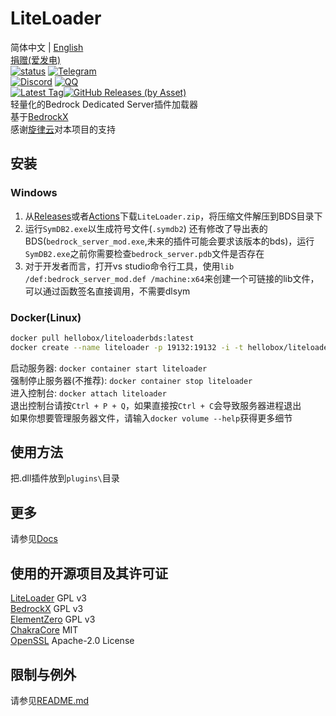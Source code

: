 # LiteLoader
简体中文 | [English](README.md)   
[捐赠(爱发电)](https://afdian.net/@liteldev)   
<a href="https://github.com/LiteLDev/LiteLoader/actions">![status](https://img.shields.io/github/workflow/status/LiteLDev/LiteLoader/Build%20LiteLoader?style=for-the-badge)</a>
<a href="https://t.me/liteloader">![Telegram](https://img.shields.io/badge/telegram-LiteLoader-%232CA5E0?style=for-the-badge&logo=Telegram)</a><br>
<a href="https://discord.gg/27KTrxHc9t">![Discord](https://img.shields.io/discord/849252980430864384?style=for-the-badge)</a>
<a href="https://jq.qq.com/?_wv=1027&k=78uA5xfp">![QQ](https://img.shields.io/badge/QQ-LiteLoader-%2F05028?style=for-the-badge)</a><br>
<a href="https://github.com/LiteLDev/LiteLoader/releases/latest">![Latest Tag](https://img.shields.io/github/v/tag/LiteLDev/LiteLoader?label=LATEST%20TAG&style=for-the-badge)![GitHub Releases (by Asset)](https://img.shields.io/github/downloads/LiteLDev/LiteLoader/latest/total?style=for-the-badge)</a><br>
轻量化的Bedrock Dedicated Server插件加载器  
基于[BedrockX](https://github.com/Sysca11/BedrockX)  
感谢[旋律云](https://www.rhymc.com/)对本项目的支持

## 安装
### Windows
1. 从[Releases](https://github.com/LiteLDev/LiteLoader/releases)或者[Actions](https://github.com/LiteLDev/LiteLoader/actions)下载`LiteLoader.zip`，将压缩文件解压到BDS目录下  
2. 运行`SymDB2.exe`以生成符号文件(`.symdb2`) 还有修改了导出表的BDS(`bedrock_server_mod.exe`,未来的插件可能会要求该版本的bds)，运行`SymDB2.exe`之前你需要检查`bedrock_server.pdb`文件是否存在  
3. 对于开发者而言，打开vs studio命令行工具，使用`lib /def:bedrock_server_mod.def /machine:x64`来创建一个可链接的lib文件，可以通过函数签名直接调用，不需要dlsym

### Docker(Linux)
```bash
docker pull hellobox/liteloaderbds:latest
docker create --name liteloader -p 19132:19132 -i -t hellobox/liteloaderbds:latest
```
启动服务器: `docker container start liteloader`  
强制停止服务器(不推荐): `docker container stop liteloader`  
进入控制台: `docker attach liteloader`  
退出控制台请按`Ctrl + P + Q`，如果直接按`Ctrl + C`会导致服务器进程退出  
如果你想要管理服务器文件，请输入`docker volume --help`获得更多细节

## 使用方法
把.dll插件放到`plugins\`目录  

## 更多
请参见[Docs](https://docs.litetitle.com/)

## 使用的开源项目及其许可证
[LiteLoader](https://github.com/LiteLDev/LiteLoader) GPL v3  
[BedrockX](https://github.com/Sysca11/BedrockX) GPL v3  
[ElementZero](https://github.com/Element-0/ElementZero) GPL v3  
[ChakraCore](https://github.com/chakra-core/ChakraCore) MIT  
[OpenSSL](https://github.com/openssl/openssl) Apache-2.0 License

## 限制与例外
请参见[README.md](README.md)
